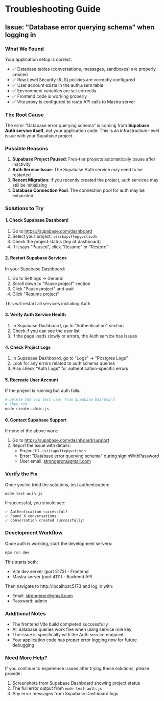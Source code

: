# Troubleshooting Guide

## Issue: "Database error querying schema" when logging in

### What We Found

Your application setup is correct:
- ✅ Database tables (conversations, messages, sandboxes) are properly created
- ✅ Row Level Security (RLS) policies are correctly configured
- ✅ User account exists in the auth.users table
- ✅ Environment variables are set correctly
- ✅ Frontend code is working properly
- ✅ Vite proxy is configured to route API calls to Mastra server

### The Root Cause

The error "Database error querying schema" is coming from **Supabase Auth service itself**, not your application code. This is an infrastructure-level issue with your Supabase project.

### Possible Reasons

1. **Supabase Project Paused**: Free-tier projects automatically pause after inactivity
2. **Auth Service Issue**: The Supabase Auth service may need to be restarted
3. **Recent Migration**: If you recently created the project, auth services may still be initializing
4. **Database Connection Pool**: The connection pool for auth may be exhausted

### Solutions to Try

#### 1. Check Supabase Dashboard

1. Go to https://supabase.com/dashboard
2. Select your project: `iszikapvftepyvctivdh`
3. Check the project status (top of dashboard)
4. If it says "Paused", click "Resume" or "Restore"

#### 2. Restart Supabase Services

In your Supabase Dashboard:
1. Go to Settings → General
2. Scroll down to "Pause project" section
3. Click "Pause project" and wait
4. Click "Resume project"

This will restart all services including Auth.

#### 3. Verify Auth Service Health

1. In Supabase Dashboard, go to "Authentication" section
2. Check if you can see the user list
3. If the page loads slowly or errors, the Auth service has issues

#### 4. Check Project Logs

1. In Supabase Dashboard, go to "Logs" → "Postgres Logs"
2. Look for any errors related to auth schema queries
3. Also check "Auth Logs" for authentication-specific errors

#### 5. Recreate User Account

If the project is running but auth fails:

```bash
# Delete the old test user from Supabase Dashboard
# Then run:
node create-admin.js
```

#### 6. Contact Supabase Support

If none of the above work:
1. Go to https://supabase.com/dashboard/support
2. Report the issue with details:
   - Project ID: `iszikapvftepyvctivdh`
   - Error: "Database error querying schema" during signInWithPassword
   - User email: strongeron@gmail.com

### Verify the Fix

Once you've tried the solutions, test authentication:

```bash
node test-auth.js
```

If successful, you should see:
```
✅ Authentication successful!
✅ Found X conversations
✅ Conversation created successfully!
```

### Development Workflow

Once auth is working, start the development servers:

```bash
npm run dev
```

This starts both:
- Vite dev server (port 5173) - Frontend
- Mastra server (port 4111) - Backend API

Then navigate to http://localhost:5173 and log in with:
- Email: strongeron@gmail.com
- Password: admin

### Additional Notes

- The frontend Vite build completed successfully
- All database queries work fine when using service role key
- The issue is specifically with the Auth service endpoint
- Your application code has proper error logging now for future debugging

### Need More Help?

If you continue to experience issues after trying these solutions, please provide:
1. Screenshots from Supabase Dashboard showing project status
2. The full error output from `node test-auth.js`
3. Any error messages from Supabase Dashboard logs
